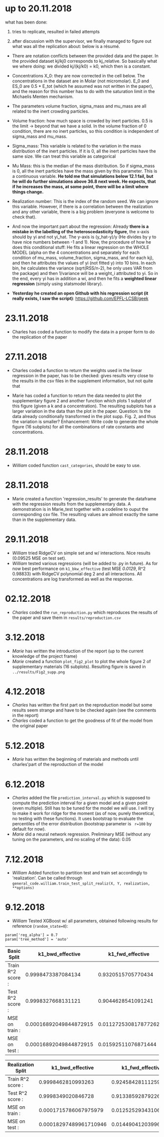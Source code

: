# up to 20.11.2018
what has been done:
1. tries to replicate, resulted in failed attempts


2. after discussion with the supervisor, we finally managed to figure out what was all the replication about: below is a résumé.

  - There are notation conflicts between the provided data and the paper. In the provided dataset kj/kj0 corresponds to kj_relative. So basically what we where doing: we divided kj/(kj/k0) = k0,
 which then is a constant.

  - Concentrations X_0: they are now corrected in the cell below. The concentrations in the dataset are in Molar (not micromolar). E_0 and ES_0 are 0.5 * E_tot (which he assumed was not written
 in the paper), and the reason for this number has to do with the saturation limit in the Michaelis Menten mechanism.

  - The parameters volume fraction, sigma_mass and mu_mass are all related to the inert crowding particles.

  - Volume fraction: how much space is crowded by inert particles. 0.5 is the limit -> beyond that we have a solid. In the volume fraction of 0 condition, there are no inert particles, so this condition
 is independent of sigma_mass and mu_mass.

  - Sigma_mass: This variable is related to the variation in the mass distribution of the inert particles. If it is 0, all the inert particles have the same size. We can treat this variable as categorical

  - Mu Mass: this is the median of the mass distribution. So if sigma_mass is 0, all the inert particles have the mass given by this parameter. This is a continuous variable. **He told me that simulations
 below 12.1 fail, but he will do further simulations above 36.8 next week. He expects, that if he increases the mass, at some point, there will be a limit where things change.**

  - Realization number: This is the index of the random seed. We can ignore this variable. However, if there is a correlation between the realization and any other variable, there is a big problem
 (everyone is welcome to check that).

  - And now the important part about the regression: Already **there is a mistake in the labelling of the heteroscedasticity figure**, the x-axis should by yi and not yi_hat.
 The y-axis is (y_hat-y)/y (He divides by y to have nice numbers between -1 and 1). Now, the procedure of how he does this conditional stuff: He fits a linear regression on the WHOLE MODEL
(alpha on the 4 concentrations and separately for each condition of mu_mass, volume_fraction, sigma_mass, and for each kj), and then he attributes the values of yi (not fitted y) into 10 bins.
 In each bin, he calculates the variance (sqrt(RSS/n-2), he only uses VAR from the package) and then 1/variance will be a weight_i attributed to yi. So in the end, every yi has in addition a wi,
 and then he fits a **weighted linear regression** (simply using statsmodel library).

  - **Yesterday he created an open Github with his regression script (it really exists, I saw the script)**:  https://github.com/EPFL-LCSB/geek

# 23.11.2018

- Charles has coded a function to modify the data in a proper form to do the replication of the paper

# 27.11.2018
- Charles coded a function to return the weights used in the linear regression in the paper, has to be checked: gives results very close to the results in the csv files in the supplement information, but not quite that

- Marie has coded a function to return the data needed to plot the supplementary figure 2 and another function which plots 1 subplot of this figure (given a k and a concentration). The resulting subplots has a larger variation in the data than the plot in the paper.
Question: Is the data already conditionally transformed in the plot supp. Fig. 2, and thus the variation is smaller?
Enhancement: Write code to generate the whole figure (16 subplots) for all the combinations of rate constants and concentrations.

# 28.11.2018

- _William_ coded function `cast_categories`, should be easy to use.

# 28.11.2018
- Marie created a function 'regression_results' to generate the dataframe with the regression results from the supplementary data. A demonstration is in Marie_test together with a codeline to ouput the corresponding csv file.
The resulting values are almost exactly the same than in the supplementary data.

# 29.11.2018

- _William_ tried RidgeCV on simple set and w/ interactions. Nice results (0.09525 MSE on test set).
- _William_ tested various regressions (will be added to .py in future). As for now best performance on `k1_bkw_effective` (test MSE *0.0129*, R\^2 0.98833) with RidgeCV polynomial deg 2 and all interactions. All concentrations are log transformed as well as the response.

# 02.12.2018

- _Charles_ coded the `run_reproduction.py` which reproduces the results of the paper and save them in `results/reproduction.csv`

# 3.12.2018

- _Marie_ has written the introduction of the report (up to the current knowledge of the project frame)
- _Marie_ created a function `plot_fig2_plot` to plot the whole figure 2 of supplementary materials (16 subplots). Resulting figure is saved in `../results/Fig2_supp.png`

# 4.12.2018

- _Charles_ has written the first part on the reproduction model but some results seem strange and have to be checked again (see the comments in the report)
- _Charles_ coded a function to get the goodness of fit of the model from the original paper

# 5.12.2018
- _Marie_ has written the beginning of materials and methods until charles'part of the reproduction of the model


# 6.12.2018

- _Charles_ added the file `prediction_interval.py` which is supposed to compute the prediction interval for a given model and a given point (even multiple). Still has to be tuned for the model we will use. I will try to make it work for ridge for the moment (as of now, purely theoretical, no testing with these functions). It uses bootstrap to evaluate the percentiles of the error distribution (bootstrap parameter is ` r=100` by default for now).
- _Marie_ did a neural network regression. Preliminary MSE (without any tuning on the parameters, and no scaling of the data): 0.05

# 7.12.2018

- _William_ Added function to partition test and train set accordingly to 'realization'. Can be called through `general_code.william.train_test_split_realiz(X, Y, realization, **options)`

# 9.12.2018

- _William_ Tested XGBoost w/ all parameters, obtained following results for reference (`random_state=0`):

```param = {'max_depth': 10, 'eta': 1, 'silent': 1, 'subsample': 0.8}
param['reg_alpha'] = 0.7
param['tree_method'] = 'auto'
```


| **Basic Split**   | k1_bwd_effective        | k1_fwd_effective      | k2_bwd_effective      | k2_fwd_effective        |
| ----------------- | ----------------------- | --------------------- | --------------------- | ----------------------- |
| Train R^2 score : | 0.9998473387084134      | 0.9320515705770434    | 0.9336061187806367    | 0.9998468941946708      |
| Test R^2 score :  | 0.9998327668131121      | 0.9044628541091241    | 0.9079844560783802    | 0.9998299499127542      |
| MSE on train :    | 0.00016892049844872915  | 0.011272530817877262  | 0.011042300203797893  | 0.00016941300358912738  |
| MSE on test :     | 0.00016892049844872915  | 0.01592511076871444   | 0.015402170999581249  | 0.00018993255994884188  |

| **Realization Split**   | k1_bwd_effective        | k1_fwd_effective      | k2_bwd_effective      | k2_fwd_effective        |
| ----------------------- | ----------------------- | --------------------- | --------------------- | ----------------------- |
| Train R^2 score :       | 0.9998462810993263      | 0.9245842811125986    | 0.9264154253618001    | 0.9998453360845153      |
| Test R^2 score :        | 0.9998349020846728      | 0.9133859287922661    | 0.9141212451873022    | 0.9998335706845373      |
| MSE on train :          | 0.0001715786067975979   | 0.012525293431061416  | 0.012309879971951824  | 0.00017263483729524398  |
| MSE on test :           | 0.00018297489961710946  | 0.014490412039961872  | 0.014304589653535068  | 0.0001844490310891216   |
